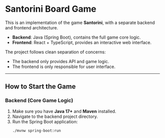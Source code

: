 # Santorini Board Game

This is an implementation of the game **Santorini**, with a separate backend and frontend architecture.

- **Backend**: Java (Spring Boot), contains the full game core logic.
- **Frontend**: React + TypeScript, provides an interactive web interface.

The project follows clean separation of concerns:  
- The backend only provides API and game logic.
- The frontend is only responsible for user interface.

---

## How to Start the Game

### Backend (Core Game Logic)

1. Make sure you have **Java 17+** and **Maven** installed.
2. Navigate to the backend project directory.
3. Run the Spring Boot application:
   ```bash
   ./mvnw spring-boot:run
